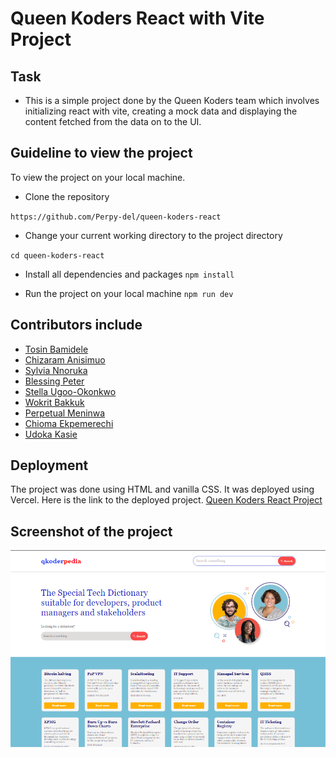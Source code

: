 # Queen Koders React with Vite Project

## Task

- This is a simple project done by the Queen Koders team which involves initializing react with vite, creating a mock data and displaying the content fetched from the data on to the UI.

 ## Guideline to view the project

 To view the project on your local machine.
 - Clone the repository 

 ``https://github.com/Perpy-del/queen-koders-react``

 - Change your current working directory to the project directory

 ``cd queen-koders-react``

 - Install all dependencies and packages
 ``npm install``

 - Run the project on your local machine
 ``npm run dev``

 ## Contributors include
 - [Tosin Bamidele](https://github.com/TosinMary) 
 - [Chizaram Anisimuo](https://github.com/thezaram)
 - [Sylvia Nnoruka](https://github.com/SYLVIANNORUKA)
 - [Blessing Peter](https://github.com/blessingpeters)
 - [Stella Ugoo-Okonkwo](https://github.com/Ozyugoo)
 - [Wokrit Bakkuk](https://github.com/wokrit)
 - [Perpetual Meninwa](https://github.com/Perpy-del)
 - [Chioma Ekpemerechi](https://github.com/codiadem)
 - [Udoka Kasie](https://github.com/UdokaSuccess)

 ## Deployment
 The project was done using HTML and vanilla CSS. It was deployed using Vercel. Here is the link to the deployed project.
 [Queen Koders React Project](https://queen-koders-ecommerce.vercel.app)

 ## Screenshot of the project
![QK ECommerce](./public/Screenshot.png)